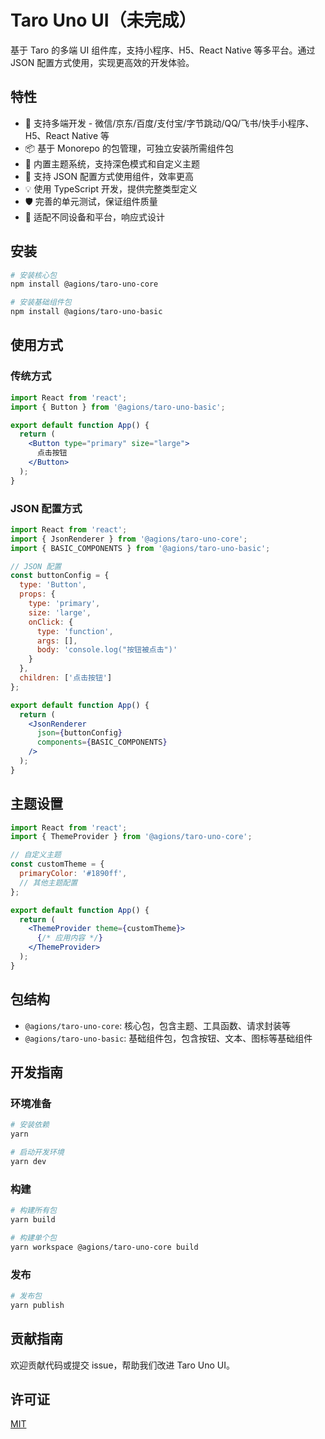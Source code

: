# Taro Uno UI（未完成）

基于 Taro 的多端 UI 组件库，支持小程序、H5、React Native 等多平台。通过 JSON 配置方式使用，实现更高效的开发体验。

## 特性

- 🌈 支持多端开发 - 微信/京东/百度/支付宝/字节跳动/QQ/飞书/快手小程序、H5、React Native 等
- 📦 基于 Monorepo 的包管理，可独立安装所需组件包
- 🎨 内置主题系统，支持深色模式和自定义主题
- 🔖 支持 JSON 配置方式使用组件，效率更高
- 💡 使用 TypeScript 开发，提供完整类型定义
- 🛡 完善的单元测试，保证组件质量
- 📱 适配不同设备和平台，响应式设计

## 安装

```bash
# 安装核心包
npm install @agions/taro-uno-core

# 安装基础组件包
npm install @agions/taro-uno-basic
```

## 使用方式

### 传统方式

```jsx
import React from 'react';
import { Button } from '@agions/taro-uno-basic';

export default function App() {
  return (
    <Button type="primary" size="large">
      点击按钮
    </Button>
  );
}
```

### JSON 配置方式

```jsx
import React from 'react';
import { JsonRenderer } from '@agions/taro-uno-core';
import { BASIC_COMPONENTS } from '@agions/taro-uno-basic';

// JSON 配置
const buttonConfig = {
  type: 'Button',
  props: {
    type: 'primary',
    size: 'large',
    onClick: {
      type: 'function',
      args: [],
      body: 'console.log("按钮被点击")'
    }
  },
  children: ['点击按钮']
};

export default function App() {
  return (
    <JsonRenderer
      json={buttonConfig}
      components={BASIC_COMPONENTS}
    />
  );
}
```

## 主题设置

```jsx
import React from 'react';
import { ThemeProvider } from '@agions/taro-uno-core';

// 自定义主题
const customTheme = {
  primaryColor: '#1890ff',
  // 其他主题配置
};

export default function App() {
  return (
    <ThemeProvider theme={customTheme}>
      {/* 应用内容 */}
    </ThemeProvider>
  );
}
```

## 包结构

- `@agions/taro-uno-core`: 核心包，包含主题、工具函数、请求封装等
- `@agions/taro-uno-basic`: 基础组件包，包含按钮、文本、图标等基础组件

## 开发指南

### 环境准备

```bash
# 安装依赖
yarn

# 启动开发环境
yarn dev
```

### 构建

```bash
# 构建所有包
yarn build

# 构建单个包
yarn workspace @agions/taro-uno-core build
```

### 发布

```bash
# 发布包
yarn publish
```

## 贡献指南

欢迎贡献代码或提交 issue，帮助我们改进 Taro Uno UI。

## 许可证

[MIT](./LICENSE)

